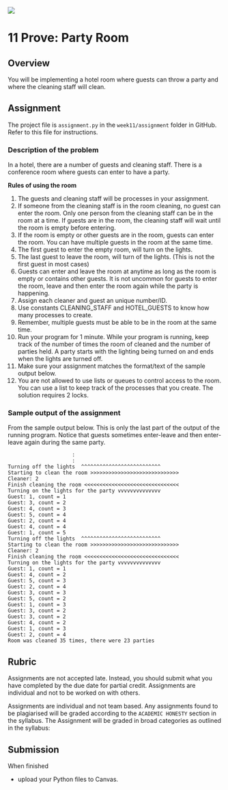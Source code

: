 ![](../site/banner.png)

# 11 Prove: Party Room

## Overview

You will be implementing a hotel room where guests can throw a party and where the cleaning staff will clean.

## Assignment

The project file is `assignment.py` in the `week11/assignment` folder in GitHub.  Refer to this file for instructions.

### Description of the problem

In a hotel, there are a number of guests and cleaning staff.  There is a conference room where guests can enter to have a party.

**Rules of using the room**

1. The guests and cleaning staff will be processes in your assignment.
1. If someone from the cleaning staff is in the room cleaning, no guest can enter the room.  Only one person from the cleaning staff can be in the room at a time.  If guests are in the room, the cleaning staff will wait until the room is empty before entering.
2. If the room is empty or other guests are in the room, guests can enter the room.  You can have multiple guests in the room at the same time.
3. The first guest to enter the empty room, will turn on the lights.
4. The last guest to leave the room, will turn of the lights.  (This is not the first guest in most cases)
5. Guests can enter and leave the room at anytime as long as the room is empty or contains other guests. It is not uncommon for guests to enter the room, leave and then enter the room again while the party is happening.
6. Assign each cleaner and guest an unique number/ID.
7. Use constants CLEANING_STAFF and HOTEL_GUESTS to know how many processes to create.
8. Remember, multiple guests must be able to be in the room at the same time.
9. Run your program for 1 minute.  While your program is running, keep track of the number of times the room of cleaned and the number of parties held.  A party starts with the lighting being turned on and ends when the lights are turned off.
10. Make sure your assignment matches the format/text of the sample output below.
11. You are not allowed to use lists or queues to control access to the room. You can use a list to keep track of the processes that you create.  The solution requires 2 locks.

### Sample output of the assignment

From the sample output below.  This is only the last part of the output of the running program.  Notice that guests sometimes enter-leave and then enter-leave again during the same party.

```
                     :
                     :
Turning off the lights  ^^^^^^^^^^^^^^^^^^^^^^^^^^
Starting to clean the room >>>>>>>>>>>>>>>>>>>>>>>>>>>>>
Cleaner: 2
Finish cleaning the room <<<<<<<<<<<<<<<<<<<<<<<<<<<<<<<
Turning on the lights for the party vvvvvvvvvvvvvv
Guest: 1, count = 1
Guest: 3, count = 2
Guest: 4, count = 3
Guest: 5, count = 4
Guest: 2, count = 4
Guest: 4, count = 4
Guest: 1, count = 5
Turning off the lights  ^^^^^^^^^^^^^^^^^^^^^^^^^^
Starting to clean the room >>>>>>>>>>>>>>>>>>>>>>>>>>>>>
Cleaner: 2
Finish cleaning the room <<<<<<<<<<<<<<<<<<<<<<<<<<<<<<<
Turning on the lights for the party vvvvvvvvvvvvvv
Guest: 1, count = 1
Guest: 4, count = 2
Guest: 5, count = 3
Guest: 2, count = 4
Guest: 3, count = 3
Guest: 5, count = 2
Guest: 1, count = 3
Guest: 3, count = 2
Guest: 3, count = 2
Guest: 4, count = 2
Guest: 1, count = 3
Guest: 2, count = 4
Room was cleaned 35 times, there were 23 parties
```

## Rubric

Assignments are not accepted late. Instead, you should submit what you have completed by the due date for partial credit.  Assignments are individual and not to be worked on with others.

Assignments are individual and not team based.  Any assignments found to be  plagiarised will be graded according to the `ACADEMIC HONESTY` section in the syllabus. The Assignment will be graded in broad categories as outlined in the syllabus:

## Submission

When finished

- upload your Python files to Canvas.

